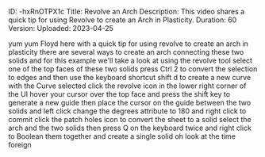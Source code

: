 ID: -hxRnOTPX1c
Title: Revolve an Arch
Description: This video shares a quick tip for using Revolve to create an Arch in Plasticity.
Duration: 60
Version: 
Uploaded: 2023-04-25

yum yum Floyd here with a quick tip for
using revolve to create an arch in
plasticity there are several ways to
create an arch connecting these two
solids and for this example we'll take a
look at using the revolve tool select
one of the top faces of these two solids
press Ctrl 2 to convert the selection to
edges and then use the keyboard shortcut
shift d to create a new curve with the
Curve selected click the revolve icon in
the lower right corner of the UI hover
your cursor over the top face and press
the shift key to generate a new guide
then place the cursor on the guide
between the two solids and left click
change the degrees attribute to 180 and
right click to commit
click the patch holes icon to convert
the sheet to a solid select the arch and
the two solids then press Q on the
keyboard twice and right click to
Boolean them together and create a
single solid
oh look at the time
foreign
